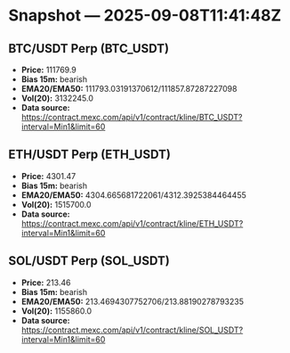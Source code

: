 # Snapshot — 2025-09-08T11:41:48Z

## BTC/USDT Perp (BTC_USDT)
- **Price:** 111769.9
- **Bias 15m:** bearish
- **EMA20/EMA50:** 111793.03191370612/111857.87287227098
- **Vol(20):** 3132245.0
- **Data source:** https://contract.mexc.com/api/v1/contract/kline/BTC_USDT?interval=Min1&limit=60

## ETH/USDT Perp (ETH_USDT)
- **Price:** 4301.47
- **Bias 15m:** bearish
- **EMA20/EMA50:** 4304.665681722061/4312.3925384464455
- **Vol(20):** 1515700.0
- **Data source:** https://contract.mexc.com/api/v1/contract/kline/ETH_USDT?interval=Min1&limit=60

## SOL/USDT Perp (SOL_USDT)
- **Price:** 213.46
- **Bias 15m:** bearish
- **EMA20/EMA50:** 213.4694307752706/213.88190278793235
- **Vol(20):** 1155860.0
- **Data source:** https://contract.mexc.com/api/v1/contract/kline/SOL_USDT?interval=Min1&limit=60
